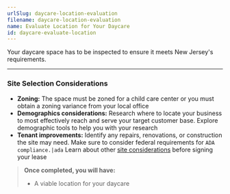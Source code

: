 ```yaml
---
urlSlug: daycare-location-evaluation
filename: daycare-location-evaluation
name: Evaluate Location for Your Daycare
id: daycare-evaluate-location
---
```

Your daycare space has to be inspected to ensure it meets New Jersey's requirements.

- - -

### Site Selection Considerations

* **Zoning:** The space must be zoned for a child care center or you must obtain a zoning variance from your local office
* **Demographics considerations:** Research where to locate your business to most effectively reach and serve your target customer base. Explore demographic tools to help you with your research
* **Tenant improvements:** Identify any repairs, renovations, or construction the site may need. Make sure to consider federal requirements for `ADA compliance.|ada` Learn about other [site considerations](https://business.nj.gov/pages/leasing-tips) before signing your lease

> **Once completed, you will have:**
>
> * A viable location for your daycare
